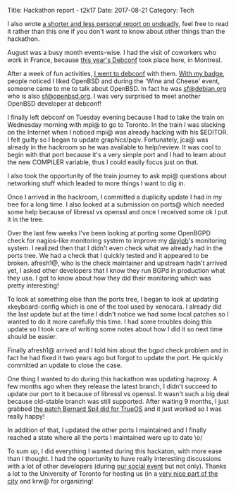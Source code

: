 Title: Hackathon report - t2k17
Date: 2017-08-21
Category: Tech

I also wrote [a shorter and less personal report on undeadly](http://undeadly.org/cgi?action=article&sid=20170821231153), feel free
to read it rather than this one if you don't want to know about other things than
the hackathon.

August was a busy month events-wise. I had the visit of coworkers who
work in France, because [this year's Debconf](https://debconf17.debconf.org/) took place here, in Montreal.

After a week of fun activities,
[I went to debconf](https://twitter.com/Vigdis_/status/894318053093146624)
with them.
[With my badge](https://twitter.com/Vigdis_/status/893877976235991042),
people noticed I liked OpenBSD and during the 'Wine and Cheese' event,
someone came to me to talk about OpenBSD. In fact he was
[sf@debian.org](https://qa.debian.org/developer.php?login=sf) who is also
[sf@openbsd.org](https://v4.freshbsd.org/search?committer=sf&project=openbsd). I
was very surprised to meet another OpenBSD developer at debconf!

I finally left debconf on Tuesday evening because I had to take the
train on Wednesday morning with mpi@ to go to Toronto. In the train I
was slacking on the Internet when I noticed mpi@ was already hacking
with his $EDITOR. I felt guilty so I began to update
graphics/pqiv. Fortunately, jca@ was already in the hackroom so he was
available to help/review. It was cool to begin with that port because
it's a very simple port and I had to learn about the new COMPILER
variable, thus I could easily focus just on that.

I also took the opportunity of the train journey to ask mpi@ questions
about networking stuff which leaded to more things I want to dig in.

Once I arrived in the hackroom, I committed a duplicity update I had
in my tree for a long time. I also looked at a submission on ports@
which needed some help because of libressl vs openssl and once I
received some ok I put it in the tree.

Over the last few weeks I've been looking at porting some OpenBGPD
check for nagios-like monitoring system to improve my [dayjob](https://evolix.ca/)'s
monitoring system. I realized then that I didn't even check what we
already had in the ports tree. We had a check that I quickly tested
and it appeared to be broken. afresh1@, who is the check maintainer
and upstream hadn't arrived yet, I asked other developers that I know
they run BGPd in production what they use. I got to know about how
they did their monitoring which was pretty interesting!

To look at something else than the ports tree, I began to look at
updating xkeyboard-config which is one of the tool used by xenocara. I
already did the last update but at the time I didn't notice we had
some local patches so I wanted to do it more carefully this time. I
had some troubles doing this update so I took care of writing some
notes about how I did it so next time should be easier.

Finally afresh1@ arrived and I told him about the bgpd check problem
and in fact he had fixed it two years ago but forgot to update the
port. He quickly committed an update to close the case.

One thing I wanted to do during this hackathon was updating
haproxy. A few months ago when they release the latest branch, I
didn't succeed to update our port to it because of libressl vs
openssl. It wasn't such a big deal because old-stable branch was still
supported. After waiting 9 months, I just grabbed
[the patch Bernard Spil did for TrueOS](https://github.com/trueos/freebsd-ports/blob/3745ead2e0f43985c3647e1e3aecae2751decfda/net/haproxy/files/patch-src_ssl__sock.c)
and it just worked so I was really happy!

In addition of that, I updated the other ports I maintained and I
finally reached a state where all the ports I maintained were up to
date \o/

To sum up, I did everything I wanted during this hackaton, with more
ease than I thought. I had the opportunity to have really interesting
discussions with a lot of other developers (during [our social event](https://twitter.com/Vigdis_/status/895794041450897408) but not only). Thanks a lot to the
University of Toronto for hosting us (in a
[very nice part of the city](https://twitter.com/Vigdis_/status/896356797988167681)
and krw@ for organizing!
